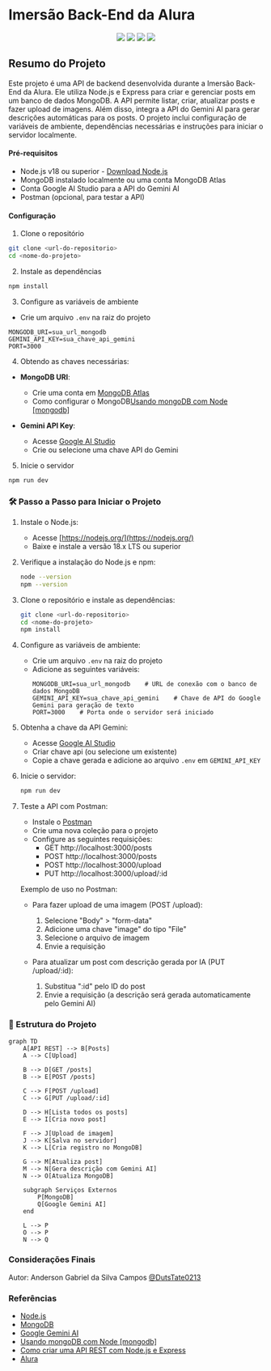 # Imersão Back-End da Alura

<p align="center">
<img src="https://img.shields.io/badge/JavaScript-yellow.svg"> 
<img src="https://img.shields.io/badge/Node.js-18+-blue.svg">
<img src="https://img.shields.io/badge/MongoDB-blue.svg">
<img src="https://img.shields.io/badge/Google%20Gemini-blue.svg">
</p>


## Resumo do Projeto

Este projeto é uma API de backend desenvolvida durante a Imersão Back-End da Alura. Ele utiliza Node.js e Express para criar e gerenciar posts em um banco de dados MongoDB. A API permite listar, criar, atualizar posts e fazer upload de imagens. Além disso, integra a API do Gemini AI para gerar descrições automáticas para os posts. O projeto inclui configuração de variáveis de ambiente, dependências necessárias e instruções para iniciar o servidor localmente.


#### Pré-requisitos

- Node.js v18 ou superior - [Download Node.js](https://nodejs.org/)
- MongoDB instalado localmente ou uma conta MongoDB Atlas
- Conta Google AI Studio para a API do Gemini AI 
- Postman (opcional, para testar a API)

#### Configuração

1. Clone o repositório
```bash
git clone <url-do-repositorio>
cd <nome-do-projeto>
```

2. Instale as dependências
```bash
npm install
```

3. Configure as variáveis de ambiente
- Crie um arquivo `.env` na raiz do projeto
```env
MONGODB_URI=sua_url_mongodb
GEMINI_API_KEY=sua_chave_api_gemini
PORT=3000
```

4. Obtendo as chaves necessárias:
- **MongoDB URI**: 
  - Crie uma conta em [MongoDB Atlas](https://www.mongodb.com/cloud/atlas)
  - Como configurar o MongoDB[Usando mongoDB com Node [mongodb]](https://www.youtube.com/watch?v=4nO0BERnkc0)
    
- **Gemini API Key**:
  - Acesse [Google AI Studio](https://aistudio.google.com/app/apikey?utm_source=website&utm_medium=referral&utm_campaign=Alura-dev-backend-immersion&utm_content=)
  - Crie ou selecione uma chave API do Gemini

5. Inicie o servidor
```bash
npm run dev
```

### 🛠️ Passo a Passo para Iniciar o Projeto

1. Instale o Node.js:
   - Acesse [https://nodejs.org/](https://nodejs.org/)
   - Baixe e instale a versão 18.x LTS ou superior

2. Verifique a instalação do Node.js e npm:
   ```bash
   node --version
   npm --version
   ```

3. Clone o repositório e instale as dependências:
   ```bash
   git clone <url-do-repositorio>
   cd <nome-do-projeto>
   npm install
   ```

4. Configure as variáveis de ambiente:
   - Crie um arquivo `.env` na raiz do projeto
   - Adicione as seguintes variáveis:
     ```
     MONGODB_URI=sua_url_mongodb    # URL de conexão com o banco de dados MongoDB
     GEMINI_API_KEY=sua_chave_api_gemini    # Chave de API do Google Gemini para geração de texto
     PORT=3000    # Porta onde o servidor será iniciado
     ```

5. Obtenha a chave da API Gemini:
   - Acesse [Google AI Studio](https://aistudio.google.com/app/apikey?utm_source=website&utm_medium=referral&utm_campaign=Alura-dev-backend-immersion&utm_content=)
   - Criar chave api (ou selecione um existente)
   - Copie a chave gerada e adicione ao arquivo `.env` em `GEMINI_API_KEY`

6. Inicie o servidor:
   ```bash
   npm run dev
   ```

7. Teste a API com Postman:
   - Instale o [Postman](https://www.postman.com/downloads/)
   - Crie uma nova coleção para o projeto
   - Configure as seguintes requisições:
     - GET http://localhost:3000/posts
     - POST http://localhost:3000/posts
     - POST http://localhost:3000/upload
     - PUT http://localhost:3000/upload/:id

   Exemplo de uso no Postman:
   - Para fazer upload de uma imagem (POST /upload):
     1. Selecione "Body" > "form-data"
     2. Adicione uma chave "image" do tipo "File"
     3. Selecione o arquivo de imagem
     4. Envie a requisição

   - Para atualizar um post com descrição gerada por IA (PUT /upload/:id):
     1. Substitua ":id" pelo ID do post
     2. Envie a requisição (a descrição será gerada automaticamente pelo Gemini AI)

### 🔄 Estrutura do Projeto 
```mermaid
graph TD
    A[API REST] --> B[Posts]
    A --> C[Upload]
    
    B --> D[GET /posts]
    B --> E[POST /posts]
    
    C --> F[POST /upload]
    C --> G[PUT /upload/:id]
    
    D --> H[Lista todos os posts]
    E --> I[Cria novo post]
    
    F --> J[Upload de imagem]
    J --> K[Salva no servidor]
    K --> L[Cria registro no MongoDB]
    
    G --> M[Atualiza post]
    M --> N[Gera descrição com Gemini AI]
    N --> O[Atualiza MongoDB]

    subgraph Serviços Externos
        P[MongoDB]
        Q[Google Gemini AI]
    end

    L --> P
    O --> P
    N --> Q
```
### Considerações Finais

Autor: Anderson Gabriel da Silva Campos [@DutsTate0213](https://github.com/DutsTate0213)

### Referências
- [Node.js](https://nodejs.org/)
- [MongoDB](https://www.mongodb.com/)
- [Google Gemini AI](https://ai.google.com/gemini)
- [Usando mongoDB com Node [mongodb]](https://www.youtube.com/watch?v=4nO0BERnkc0)
- [Como criar uma API REST com Node.js e Express](https://www.youtube.com/watch?v=4nO0BERnkc0)
- [Alura](https://www.alura.com.br/)
